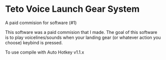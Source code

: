 # Teto Voice Launch Gear System
A paid commision for software (#1)

This software was a paid commision that I made.
The goal of this software is to play voicelines/sounds when your landing gear (or whatever action you choose) keybind is pressed.

To use compile with Auto Hotkey v1.1.x
